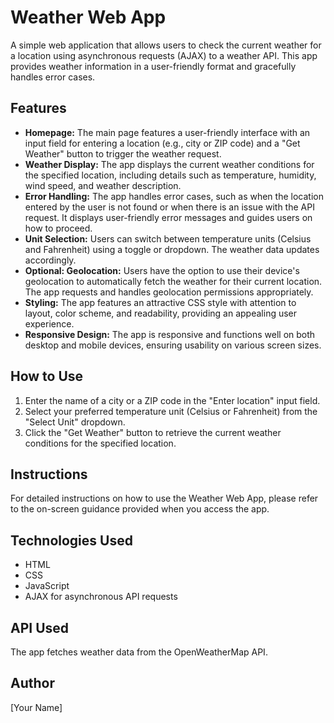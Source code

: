 <body>
  <h1>Weather Web App</h1>
  <p>A simple web application that allows users to check the current weather for a location using asynchronous requests (AJAX) to a weather API. This app provides weather information in a user-friendly format and gracefully handles error cases.</p>

  <h2>Features</h2>
  <ul>
    <li><strong>Homepage:</strong> The main page features a user-friendly interface with an input field for entering a location (e.g., city or ZIP code) and a "Get Weather" button to trigger the weather request.</li>
    <li><strong>Weather Display:</strong> The app displays the current weather conditions for the specified location, including details such as temperature, humidity, wind speed, and weather description.</li>
    <li><strong>Error Handling:</strong> The app handles error cases, such as when the location entered by the user is not found or when there is an issue with the API request. It displays user-friendly error messages and guides users on how to proceed.</li>
    <li><strong>Unit Selection:</strong> Users can switch between temperature units (Celsius and Fahrenheit) using a toggle or dropdown. The weather data updates accordingly.</li>
    <li><strong>Optional: Geolocation:</strong> Users have the option to use their device's geolocation to automatically fetch the weather for their current location. The app requests and handles geolocation permissions appropriately.</li>
    <li><strong>Styling:</strong> The app features an attractive CSS style with attention to layout, color scheme, and readability, providing an appealing user experience.</li>
    <li><strong>Responsive Design:</strong> The app is responsive and functions well on both desktop and mobile devices, ensuring usability on various screen sizes.</li>
  </ul>

  <h2>How to Use</h2>
  <ol>
    <li>Enter the name of a city or a ZIP code in the "Enter location" input field.</li>
    <li>Select your preferred temperature unit (Celsius or Fahrenheit) from the "Select Unit" dropdown.</li>
    <li>Click the "Get Weather" button to retrieve the current weather conditions for the specified location.</li>
  </ol>

  <h2>Instructions</h2>
  <p>For detailed instructions on how to use the Weather Web App, please refer to the on-screen guidance provided when you access the app.</p>

  <h2>Technologies Used</h2>
  <ul>
    <li>HTML</li>
    <li>CSS</li>
    <li>JavaScript</li>
    <li>AJAX for asynchronous API requests</li>
  </ul>

  <h2>API Used</h2>
  <p>The app fetches weather data from the OpenWeatherMap API.</p>

  <h2>Author</h2>
  <p>[Your Name]</p>
</body>
